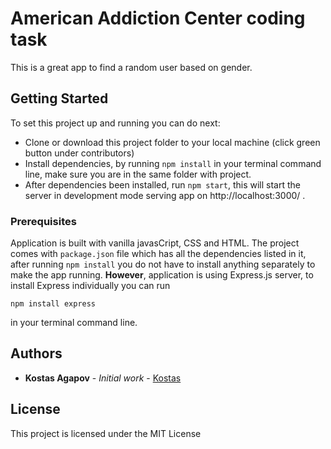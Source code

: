 # American Addiction Center coding task

This is a great app to find a random user based on gender.

## Getting Started

To set this project up and running you can do next:
* Clone or download this project folder to your local machine (click  green button under contributors)
* Install dependencies, by running `npm install` in your terminal command line, make sure you are in the same folder with project.
* After dependencies been installed, run `npm start`, this will start the server in development mode serving app on http://localhost:3000/ .
### Prerequisites

Application is built with vanilla javasCript, CSS and HTML. The project comes with `package.json` file which has all the dependencies listed in it, after running `npm install` you do not have to install anything separately to make the app running.  __However__,  application is using Express.js server, to install Express individually you can run 

```
npm install express
```
in your terminal command line.

## Authors

* **Kostas Agapov** - *Initial work* - [Kostas](https://github.com/konstagap)

## License

This project is licensed under the MIT License 
